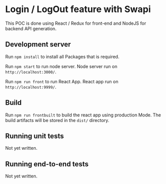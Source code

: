 # Login / LogOut feature with Swapi

This POC is done using React / Redux for front-end and NodeJS for backend API generation.

## Development server

Run `npm install` to install all Packages that is required.

Run `npm start` to run node server. Node server run on `http://localhost:3000/`. 

Run `npm run front` to run React App. React app run on `http://localhost:9999/`.

## Build

Run `npm run frontbuilt` to build the react app using production Mode. The build artifacts will be stored in the `dist/` directory.

## Running unit tests

Not yet written.

## Running end-to-end tests

Not yet written.

